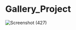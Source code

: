 # Gallery_Project

![Screenshot (427)](https://user-images.githubusercontent.com/49186602/110614930-de641a80-81b8-11eb-8f6b-4bf0494aa258.png)
